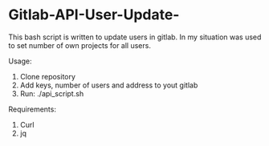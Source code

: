 # Gitlab-API-User-Update-
This bash script is written to update users in gitlab. In my situation was used to set number of own projects for all users.

Usage: 
1. Clone repository
2. Add keys, number of users and address to yout gitlab
3. Run: ./api_script.sh

Requirements:
1. Curl
2. jq
